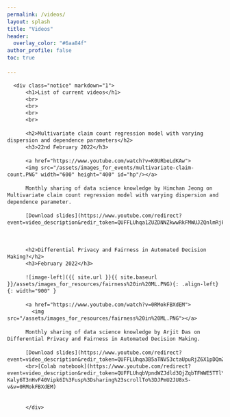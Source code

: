 ```yaml
---
permalink: /videos/
layout: splash
title: "Videos"
header:
  overlay_color: "#6aa84f"
author_profile: false
toc: true
 
---
```


<!DOCTYPE html>
<html>
  <head>
    <style>
     #hp  {
            float: left;    
             margin: 0 0 0 15px;
          }
    </style>
  </head>
  <body>
  
      <div class="notice" markdown="1">
          <h1>List of current videos</h1>
          <br>
          <br>
          <br>
          <br>

          <h2>Multivariate claim count regression model with varying dispersion and dependence parameters</h2>
          <h3>22nd February 2022</h3>

          <a href="https://www.youtube.com/watch?v=K0URbeLdKAw">
          <img src="/assets/images_for_events/multivariate-claim-count.PNG" width="600" height="400" id="hp"/></a>

          Monthly sharing of data science knowledge by Himchan Jeong on Multivariate claim count regression model with varying dispersion and dependence parameter.

          [Download slides](https://www.youtube.com/redirect?event=video_description&redir_token=QUFFLUhqa1ZUZDNNZkwwRkFMWUJZQnlmRjFLSXFFYXFjUXxBQ3Jtc0tsZ2h6ejNLWkpxUHY3TWNCWlE4UkRPajJNNHE3ck8tZ0VhRmhWODN2WFM1MU9IeEZGTXlUYzc1YURydXhSNkhic3J0YlFDbk56RTh0ZHZycnhVR1phM19COHJVMUVUNU1nUDJaeGhhVzltY2lSRmxNUQ&q=https%3A%2F%2Fgithub.com%2FIFoADataScienceResearch%2FIFoADataScienceResearch.github.io%2Fraw%2Fmaster%2Fassets%2Fpdfs%2Fknowledge_sharing%2FMultiCount_Dispersion_slides.pdf&v=K0URbeLdKAw)



          <h2>Differential Privacy and Fairness in Automated Decision Making?</h2>
          <h3>February 2022</h3>

          ![image-left]({{ site.url }}{{ site.baseurl }}/assets/images_for_resources/fairness%20in%20ML.PNG){: .align-left}{: width="900" } 

          <a href="https://www.youtube.com/watch?v=0RMokFBXdEM">
            <img src="/assets/images_for_resources/fairness%20in%20ML.PNG"></a>

          Monthly sharing of data science knowledge by Arjit Das on Differential Privacy and Fairness in Automated Decision Making.

          [Download slides](https://www.youtube.com/redirect?event=video_description&redir_token=QUFFLUhqa3B5aTNVS3ctaUpuRjZ6X1pDQmZfVTVlTUtrd3xBQ3Jtc0tucTdCekx6RkdjRUFxREZuU3B6YmZvb3lmTUtDY0ttak5UQ254M0JCRnZ1Z3k1bHFkWkU5c1F1NFZOTmlGa3hlUUlZMnl3b2UyZ1FSOWVyNUxwMlQxZnp6anhTYldpT1dPRTBadml6cDg2UW1rLWd1QQ&q=https%3A%2F%2Fgithub.com%2FIFoADataScienceResearch%2FIFoADataScienceResearch.github.io%2Fraw%2Fmaster%2Fassets%2Fpdfs%2Fknowledge_sharing%2FDifferential%2520Privacy%2520and%2520Fairness%2520in%2520Machine%2520Learning.pdf&v=0RMokFBXdEM)
          <br>[Colab notebook](https://www.youtube.com/redirect?event=video_description&redir_token=QUFFLUhqbVpndWZJdld3QjZqbTFWWE5TTlY4ODFkZkd5UXxBQ3Jtc0ttWWVNMnlzbmh6TkhfR1ZKck1FaGRFOTliVUY3LUd2c0ppenowdzJYQlZTSG1xM2UwYTVCZjktUWpuMy0zeFJ6b3h1M3FYdTAyOWZyRm1Zbmt5NjRlRzFSMFlMeFJkRk5xYm1mVzZTT0pmYnBGNjlkWQ&q=https%3A%2F%2Fcolab.research.google.com%2Fdrive%2F1yrL7FqP6Il4w-Kaly6T3nHvF40Vipk6I%3Fusp%3Dsharing%23scrollTo%3DJPmU2JU8xS-v&v=0RMokFBXdEM)


          </div>
  </body>
</html>


